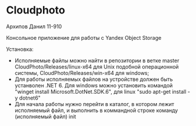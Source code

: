 # Cloudphoto
Архипов Данил 11-910

Консольное приложение для работы с Yandex Object Storage

Установка:

* Исполняемые файлы можно найти в репозитории в ветке master CloudPhoto/Releases/linux-x64 для Unix подобной операционной системы, CloudPhoto/Releases/win-x64 для windows;
* Для работы исполняемых файлов на устройстве должен быть устанволен .NET 6. Для windows можно установить командой "winget install Microsoft.DotNet.SDK.6", для linux "sudo apt-get install -y dotnet6"
* Для начала работы нужно перейти в каталог, в котором лежит исполняемый файл, и выполнить в коммандной строке команду (исполняемый файл) init

